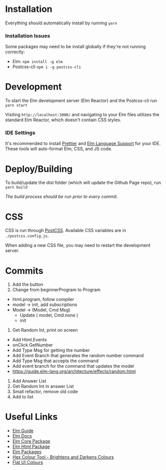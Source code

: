 # Installation

Everything should automatically install by running
`yarn`

### Installation Issues

Some packages may need to be install globally if they're not running correctly:

* Elm: `npm install -g elm`
* Postcss-cli `npm i -g postcss-cli`

# Development

To start the Elm development server (Elm Reactor) and the Postcss-cli run
`yarn start`

Visiting `http://localhost:3000/` and navigating to your Elm files utilizes the standard Elm Reactor, which doesn't contain CSS styles.

### IDE Settings

It's recommended to install [Prettier](https://packagecontrol.io/packages/JsPrettier) and [Elm Language Support](https://packagecontrol.io/packages/Elm%20Language%20Support) for your IDE. These tools will auto-format Elm, CSS, and JS code.

# Deploy/Building

To build/update the dist folder (which will update the Github Page repo), run
`yarn build`

_The build process should be run prior to every commit._

# CSS

CSS is run through [PostCSS](http://postcss.org). Available CSS variables are in `./postcss.config.js`.

When adding a new CSS file, you may need to restart the development server.

# Commits

1.  Add the button
1.  Change from beginnerProgram to Program

* html.program, follow compiler
* model -> init, add subscriptions
* Model -> (Model, Cmd Msg)
  * Update ( model, Cmd.none )
  * init

1.  Get Random Int, print on screen

* Add Html.Events
* onClick GetNumber
* Add Type Msg for getting the number
* Add Event Branch that generates the random number command
* Add Type Msg that accepts the command
* Add event branch for the command that updates the model
* https://guide.elm-lang.org/architecture/effects/random.html

1.  Add Answer List
1.  Get Random Int in answer List
1.  Small refactor, remove old code
1.  Add to list

# Useful Links

* [Elm Guide](https://guide.elm-lang.org)
* [Elm Docs](http://elm-lang.org/docs)
* [Elm Core Package](http://package.elm-lang.org/packages/elm-lang/core/latest/)
* [Elm Html Package](http://package.elm-lang.org/packages/elm-lang/html/latest/)
* [Elm Packages](http://package.elm-lang.org)
* [Hex Colour Tool - Brightens and Darkens Colours](http://www.cssfontstack.com/oldsites/hexcolortool/)
* [Flat UI Colours](http://flatuicolors.com)
